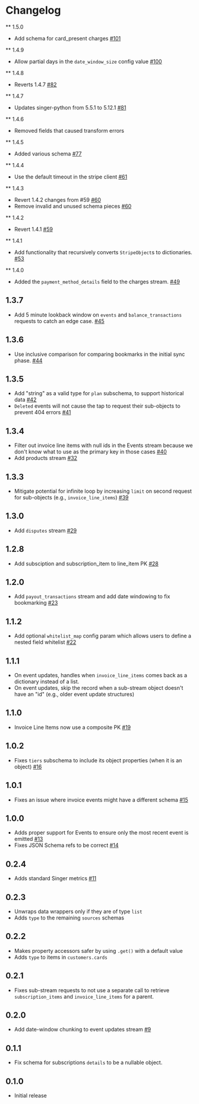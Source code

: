 # Changelog

** 1.5.0
  * Add schema for card_present charges [#101](https://github.com/singer-io/tap-stripe/pull/101)

** 1.4.9
  * Allow partial days in the `date_window_size` config value [#100](https://github.com/singer-io/tap-stripe/pull/100)

** 1.4.8
  * Reverts 1.4.7 [#82](https://github.com/singer-io/tap-stripe/pull/82)

** 1.4.7
  * Updates singer-python from 5.5.1 to 5.12.1 [#81](https://github.com/singer-io/tap-stripe/pull/81)

** 1.4.6
  * Removed fields that caused transform errors

** 1.4.5
  * Added various schema [#77](https://github.com/singer-io/tap-stripe/pull/77)

** 1.4.4
  * Use the default timeout in the stripe client [#61](https://github.com/singer-io/tap-stripe/pull/61)

** 1.4.3
  * Revert 1.4.2 changes from #59 [#60](https://github.com/singer-io/tap-stripe/pull/60)
  * Remove invalid and unused schema pieces [#60](https://github.com/singer-io/tap-stripe/pull/60)

** 1.4.2
  * Revert 1.4.1 [#59](https://github.com/singer-io/tap-stripe/pull/59)

** 1.4.1
  * Add functionality that recursively converts `StripeObject`s to dictionaries. [#53](https://github.com/singer-io/tap-stripe/pull/53)

** 1.4.0
  * Added the `payment_method_details` field to the charges stream. [#49](https://github.com/singer-io/tap-stripe/pull/49)

## 1.3.7
  * Add 5 minute lookback window on `events` and `balance_transactions` requests to catch an edge case. [#45](https://github.com/singer-io/tap-stripe/pull/45)

## 1.3.6
  * Use inclusive comparison for comparing bookmarks in the initial sync phase. [#44](https://github.com/singer-io/tap-stripe/pull/44)

## 1.3.5
  * Add "string" as a valid type for `plan` subschema, to support historical data [#42](https://github.com/singer-io/tap-stripe/pull/42)
  * `Deleted` events will not cause the tap to request their sub-objects to prevent 404 errors [#41](https://github.com/singer-io/tap-stripe/pull/41)

## 1.3.4
  * Filter out invoice line items with null ids in the Events stream because we don't know what to use as the primary key in those cases [#40](https://github.com/singer-io/tap-stripe/pull/40)
  * Add products stream [#32](https://github.com/singer-io/tap-stripe/pull/32)

## 1.3.3
  * Mitigate potential for infinite loop by increasing `limit` on second request for sub-objects (e.g., `invoice_line_items`) [#39](https://github.com/singer-io/tap-stripe/pull/39)

## 1.3.0
  * Add `disputes` stream [#29](https://github.com/singer-io/tap-stripe/pull/29)

## 1.2.8
  * Add subsciption and subscription_item to line_item PK [#28](https://github.com/singer-io/tap-stripe/pull/28)

## 1.2.0
  * Add `payout_transactions` stream and add date windowing to fix bookmarking [#23](https://github.com/singer-io/tap-stripe/pull/23)

## 1.1.2
  * Add optional `whitelist_map` config param which allows users to define a nested field whitelist [#22](https://github.com/singer-io/tap-stripe/pull/22)

## 1.1.1
  * On event updates, handles when `invoice_line_items` comes back as a dictionary instead of a list.
  * On event updates, skip the record when a sub-stream object doesn't have an "id" (e.g., older event update structures)

## 1.1.0
  * Invoice Line Items now use a composite PK [#19](https://github.com/singer-io/tap-stripe/pull/19)

## 1.0.2
  * Fixes `tiers` subschema to include its object properties (when it is an object) [#16](https://github.com/singer-io/tap-stripe/pull/16)

## 1.0.1
  * Fixes an issue where invoice events might have a different schema [#15](https://github.com/singer-io/tap-stripe/pull/15)

## 1.0.0
  * Adds proper support for Events to ensure only the most recent event is emitted [#13](https://github.com/singer-io/tap-stripe/pull/13)
  * Fixes JSON Schema refs to be correct [#14](https://github.com/singer-io/tap-stripe/pull/14)

## 0.2.4
  * Adds standard Singer metrics [#11](https://github.com/singer-io/tap-stripe/pull/11)

## 0.2.3
  * Unwraps data wrappers only if they are of type `list`
  * Adds `type` to the remaining `sources` schemas

## 0.2.2
  * Makes property accessors safer by using `.get()` with a default value
  * Adds `type` to items in `customers.cards`

## 0.2.1
  * Fixes sub-stream requests to not use a separate call to retrieve `subscription_items` and `invoice_line_items` for a parent.

## 0.2.0
  * Add date-window chunking to event updates stream [#9](https://github.com/singer-io/tap-stripe/pull/9)

## 0.1.1
  * Fix schema for subscriptions `details` to be a nullable object.

## 0.1.0
  * Initial release
